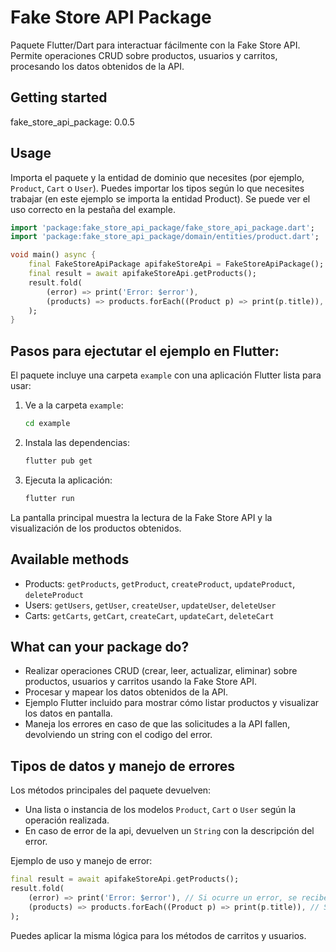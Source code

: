 # Fake Store API Package

Paquete Flutter/Dart para interactuar fácilmente con la Fake Store API. Permite operaciones CRUD sobre productos, usuarios y carritos, procesando los datos obtenidos de la API.

## Getting started

fake_store_api_package: 0.0.5

## Usage


Importa el paquete y la entidad de dominio que necesites (por ejemplo, `Product`, `Cart` o `User`).
Puedes importar los tipos según lo que necesites trabajar (en este ejemplo se importa la entidad Product).
Se puede ver el uso correcto en la pestaña del example.

```dart
import 'package:fake_store_api_package/fake_store_api_package.dart';
import 'package:fake_store_api_package/domain/entities/product.dart';

void main() async {
	final FakeStoreApiPackage apifakeStoreApi = FakeStoreApiPackage();
	final result = await apifakeStoreApi.getProducts();
	result.fold(
		(error) => print('Error: $error'),
		(products) => products.forEach((Product p) => print(p.title)),
	);
}
```

## Pasos para ejectutar el ejemplo en Flutter:

El paquete incluye una carpeta `example` con una aplicación Flutter lista para usar:

1. Ve a la carpeta `example`:
	```bash
	cd example
	```
2. Instala las dependencias:
	```bash
	flutter pub get
	```
3. Ejecuta la aplicación:
	```bash
	flutter run
	```

La pantalla principal muestra la lectura de la Fake Store API y la visualización de los productos obtenidos.

## Available methods

- Products: `getProducts`, `getProduct`, `createProduct`, `updateProduct`, `deleteProduct`
- Users: `getUsers`, `getUser`, `createUser`, `updateUser`, `deleteUser`
- Carts: `getCarts`, `getCart`, `createCart`, `updateCart`, `deleteCart`


## What can your package do?

- Realizar operaciones CRUD (crear, leer, actualizar, eliminar) sobre productos, usuarios y carritos usando la Fake Store API.
- Procesar y mapear los datos obtenidos de la API.
- Ejemplo Flutter incluido para mostrar cómo listar productos y visualizar los datos en pantalla.
- Maneja los errores en caso de que las solicitudes a la API fallen, devolviendo un string con el codigo del error.

## Tipos de datos y manejo de errores

Los métodos principales del paquete devuelven:

- Una lista o instancia de los modelos `Product`, `Cart` o `User` según la operación realizada.
- En caso de error de la api, devuelven un `String` con la descripción del error.

Ejemplo de uso y manejo de error:

```dart
final result = await apifakeStoreApi.getProducts();
result.fold(
	(error) => print('Error: $error'), // Si ocurre un error, se recibe un String
	(products) => products.forEach((Product p) => print(p.title)), // Si es exitoso, se recibe una lista de Product
);
```

Puedes aplicar la misma lógica para los métodos de carritos y usuarios.

